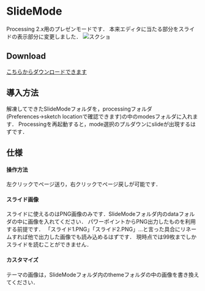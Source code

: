 # SlideMode
Processing 2.x用のプレゼンモードです．
本来エディタに当たる部分をスライドの表示部分に変更しました．
![スクショ](https://i.gyazo.com/d430e67c0bf292eab97c7cc5bff5e02e.png)
## Download
[こちらからダウンロードできます](https://www.dropbox.com/s/pu1neydfdxgk4kx/SlideMode.zip?dl=0)
## 導入方法
解凍してできたSlideModeフォルダを，processingフォルダ(Preferences→sketch locationで確認できます)の中のmodesフォルダに入れます．
Processingを再起動すると，mode選択のプルダウンにslideが出現するはずです．
## 仕様
#### 操作方法
左クリックでページ送り，右クリックでページ戻しが可能です．
#### スライド画像
スライドに使えるのはPNG画像のみです．SlideModeフォルダ内のdataフォルダの中に画像を入れてください．
パワーポイントからPNG出力したものを利用する前提です．
「スライド1.PNG」「スライド2.PNG」…と言った具合にリネームすれば他で出力した画像でも読み込めるはずです．
現時点では99枚までしかスライドを読むことができません．
#### カスタマイズ
テーマの画像は，SlideModeフォルダ内のthemeフォルダの中の画像を書き換えてください．
